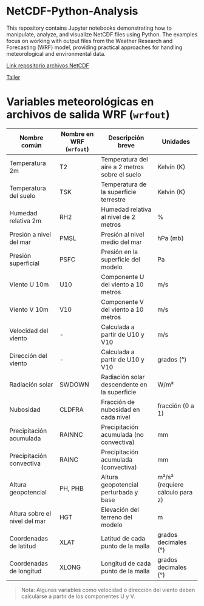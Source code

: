 # NetCDF-Python-Analysis
This repository contains Jupyter notebooks demonstrating how to manipulate, analyze, and visualize NetCDF files using Python. The examples focus on working with output files from the Weather Research and Forecasting (WRF) model, providing practical approaches for handling meteorological and environmental data.

<a href="https://drive.google.com/drive/folders/1rh2C5JX2ukLF_9G08z7Uj5OwgOCWfR9W" target="_blank">Link repositorio archivos NetCDF</a>

[Taller](https://github.com/kballesterosg/NetCDF-Python-Analysis/blob/main/Taller___Uniandes.pdf)


# Variables meteorológicas en archivos de salida WRF (`wrfout`)

| Nombre común           | Nombre en WRF (`wrfout`) | Descripción breve                                           | Unidades                         |
|------------------------|--------------------------|-------------------------------------------------------------|----------------------------------|
| Temperatura 2m         | T2                       | Temperatura del aire a 2 metros sobre el suelo              | Kelvin (K)                       |
| Temperatura del suelo  | TSK                      | Temperatura de la superficie terrestre                      | Kelvin (K)                       |
| Humedad relativa 2m    | RH2                      | Humedad relativa al nivel de 2 metros                       | %                                |
| Presión a nivel del mar| PMSL                     | Presión al nivel medio del mar                              | hPa (mb)                         |
| Presión superficial    | PSFC                     | Presión en la superficie del modelo                         | Pa                               |
| Viento U 10m           | U10                      | Componente U del viento a 10 metros                         | m/s                              |
| Viento V 10m           | V10                      | Componente V del viento a 10 metros                         | m/s                              |
| Velocidad del viento   | -                        | Calculada a partir de U10 y V10                             | m/s                              |
| Dirección del viento   | -                        | Calculada a partir de U10 y V10                             | grados (°)                       |
| Radiación solar        | SWDOWN                   | Radiación solar descendente en la superficie                | W/m²                             |
| Nubosidad              | CLDFRA                   | Fracción de nubosidad en cada nivel                         | fracción (0 a 1)                 |
| Precipitación acumulada| RAINNC                   | Precipitación acumulada (no convectiva)                     | mm                               |
| Precipitación convectiva| RAINC                   | Precipitación acumulada (convectiva)                        | mm                               |
| Altura geopotencial    | PH, PHB                  | Altura geopotencial perturbada y base                       | m²/s² (requiere cálculo para z)  |
| Altura sobre el nivel del mar | HGT              | Elevación del terreno del modelo                            | m                                |
| Coordenadas de latitud | XLAT                     | Latitud de cada punto de la malla                           | grados decimales (°)             |
| Coordenadas de longitud| XLONG                    | Longitud de cada punto de la malla                          | grados decimales (°)             |

> Nota: Algunas variables como velocidad o dirección del viento deben calcularse a partir de los componentes U y V.
